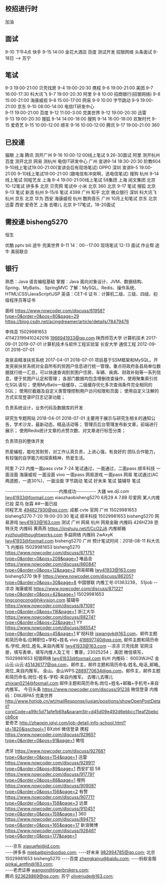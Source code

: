 
校招进行时
-------------------------------------------------------------------
加油

面试
------------------------
9-10 下午4点 快手
9-15 14:00 金花大酒店  百度  测试开发
招银网络
头条面试 
9-18日 --> 苏宁


笔试 
------------------------
9-3	   19:00-21:00	贝壳找房
9-4    19:00-20:30	携程
9-6    19:00-21:00  美团
9-7    16:00-17:30  科大讯飞 
9-7    19:00-20:30  阿里
9-8	   10:00	    招商银行(招银网络)
9-8    15:00-21:00  海康威视
9-8    15:00-17:00  网易
9-9    10:00        字节跳动
9-9    19:00-21:00  京东
9-10   08:00-14:00	电信IT研发中心  	
9-11   19:00-21:00  百度
9-12   11:00-3:00   完美世界
9-12   19:00-20:30  迅雷   
9-13   19:00-20:30	搜狐
9-14   14:00-18:00	搜狗
9-14   16:00-18:00  欢聚时代
9-15  				爱奇艺
9-15   10:00-12:00  顺丰
9-16   10:00-12:00	腾讯
9-17   19:00-21:00	360


已投递
------------------------
猫眼				上海
腾讯			测开广州 9-16 10:00-12:00线上笔试  9.26-30面试
阿里			测开杭州
百度			测开北京
网易			  测杭州
电信IT研发中心   广州 宣讲9-14 18:30-20:30 阶教604 9-10线上笔试19:00-21:00(宣讲会后有现场笔试)
OPPO  	        深圳 宣讲9-5 19:00-21:00 9-10线上笔试19:00-21:00  (跟电信有冲突啊，选电信笔试)
搜狗				杭州 9-14线上笔试
同程艺龙			上海 9-4 19:00-21:00线上笔试
58集团			上海
阅文集团 		北京 10-12笔试
拼多多			北京
贝壳网			笔试中
小米				北京
360 			北京 9-17 笔试 
搜狐				北京 9-13 笔试
新浪				杭州 9-15/6 笔试
4399 			广州 
知乎				北京 
微众银行			深圳 
科大讯飞			杭州
京东				北京
华为 			西安
海康威视			杭州
酷狗音乐			广州 10月上旬笔试
京东				北京
迅雷				西安
爱奇艺			上海
去哪儿			北京 9-17笔试，18-20面试





需投递  bisheng5270
------------------------ 
恒生

优酷 
pptv 
bili
途牛
完美世界		9-11 14：00--17:00 现场笔试  12-13 面试
作业帮
途牛
美丽联合 


银行
------------------------



熟悉：Java 语言编程基础
掌握：Java 面向对象设计、JVM、数据结构、Spring、MyBatis、
SpringMVC
了解：MySQL、Redis、操作系统、HTML\CSS\JavaScript\JSP
英语：CET-6
证书：计算机二级、三级、四级、初级程序员等证书






面经
https://www.nowcoder.com/discuss/61958?type=0&order=0&pos=80&page=29
https://blog.csdn.net/acingdreamer/article/details/78479476

李伟亚
15029981653  
411423199410242016
1966941933@qq.com
陕西师范大学			计算机技术   	2017-09-01		2019-07-01		计算机技术与软件工程实验室
长安大学				通信工程			2012-09-01		2016-07-01

突泉县精准扶贫系统
2017-04-01		2018-07-01
项目基于SSM框架和MySQL。开发突泉扶贫系统对全县所有的贫困户信息进行统一管理。重点将政府各县局单位数据就行统一汇总，可以快速查询到贫困户住房、车辆、疾病、财政补贴等一系列信息，便于贫困户认定和管理；
各部门数据均包含增删改查操作，使用聚集索引优化SQL语句；
使用MyBatis一级缓存，二级缓存优化多次查询条件完全相同的SQL；
使用拦截器及自定义类管理控制用户访问权限和页面；
使用自定义注解的方式实现登录IP日志记录功能；

负责系统设计，业务代码及数据库的开发

研究生专题网站
2018-04-01		2018-07-01
主要用于展示与研究生相关的通知公告，学术沙龙，最新动态，精品活动等；
管理员后台管理发布新文章，前端进行展示；
使用Redis统计文章的点赞次数、对文章进行标签分类；

负责项目的整体开发

热爱编程，能吃苦耐劳，对工作认真负责，上进心强，有良好的
团队合作能力，有较强的自学能力和探索精神，热爱生活。

阿里  7-23  内推一面pass
cvte  7-24  笔试通过，一面通过，二面pass 
顺丰科技   一面没面
海康威视   一面没面
vivo	  一面pass 
网易游戏   一面pass
网易       笔试通过(AC两道题，一道30%)，一面没面
字节跳动   笔试 
好未来     笔试 
猿辅导     笔试 




---------------------------内推成功----------
大疆		we.dji.com	lwy41933@foxmail.com	xiaozhaobisheng5270		6月29	A  7.8B
珍爱网    某人内推已投
菜鸟		 张霖  ##一面已挂										
同程艺龙  494827930@qq.com;   成都 
cvte     官网	 广州  15029981653 	bisheng5270			7-20 19:00-20:30 笔试
顺丰科技	 15029981653 	bisheng5270	
网易游戏 		lwy41933@163.com   测试  广州 
网易 	 杭州 网易金融  内推码 426HZ38
思特沃克  内推码 黄燕燕			https://jinshuju.net/f/CcO2JA  内推邮箱 xyzhou@thoughtworks.com
多益网络  内推码 2wAxyK  lwy41933@foxmail.com  bisheng5270  广州 预计笔试时间：2018-08-11
科大讯飞  内推码 15029981653 bisheng5270 https://www.nowcoder.com/discuss/87175?type=0&order=0&pos=209&page=1
唯品会       https://www.nowcoder.com/discuss/86084?type=0&order=0&pos=12&page=2  网易邮箱  lwy41933@163.com  bisheng5270
快手  	    https://www.nowcoder.com/discuss/86205?type=0&order=0&pos=30&page=8 
中国银联		内推工号:01363239， 51jiob  --凉凉
海康威视     https://www.nowcoder.com/discuss/87122?type=0&order=0&pos=42&page=1  15029981653   lingcongcong@hikvision.com
猿辅导       https://www.nowcoder.com/discuss/87109?type=0&order=0&pos=116&page=1 
浙江大华     https://www.nowcoder.com/discuss/88274?type=0&order=0&pos=22&page=1
YY  		https://www.nowcoder.com/discuss/88554?type=0&order=0&pos=45&page=1
旷视科技    iswangyk@163.com，邮件主题和简历命名:应聘职位+学校+姓名
vivo 		416697740@qq.com, 邮件主题和简历命名:学校_岗位_姓名_来自内推军   lwy41933@163.com --凉凉
贝壳找房		官网注册，填写表单，填写内推人及工号：曹蓉，23025254；
美团    微信填写，15029981653
招银网络 lwy41933@foxmail.com  杭州 内推码： 6003WJHZ
金山云:山云:451436177@qq.com，邮件主，邮件主题和简历命名:姓名_电话_邮箱_岗位_来自内推军。
金山。金山WPS:2889770634@qq.com，邮件主，邮件主题和简历命名:岗位-姓名-学校-来自内推军。
去哪儿去哪儿 zhixian0214@foxmail.com 邮件主题和简历命名:岗位+姓名+邮箱+手机号+来自内推军。
今日头条		https://www.nowcoder.com/discuss/91238 微信登录 内推码：DWJBPA5
完美世界 	http://www.hotjob.cn/wt/mailResponse/juxian/positions/showOpenPostDetail?corpCode=a99c5d71afefb69a&paramStr=d45d09e492d6ebbcc11eaf2bebccb6ce	
爱奇艺	http://zhaopin.iqiyi.com/job-detail-info-school.html?id=1820&isschool=1 BXzbtl 微信登录
携程  	https://www.nowcoder.com/discuss/92965?type=0&order=0&pos=91&page=1 微信 

虎牙		https://www.nowcoder.com/discuss/92768?type=0&order=0&pos=154&page=1
迅雷		https://www.nowcoder.com/discuss/92991?type=0&order=0&pos=89&page=1  西安扩招
58		https://www.nowcoder.com/discuss/91779?type=0&order=0&pos=88&page=1
搜狗		https://www.nowcoder.com/discuss/90908?type=0&order=0&pos=156&page=2
有赞		https://www.nowcoder.com/discuss/90771?type=0&order=0&pos=158&page=3
远景		https://www.nowcoder.com/discuss/91045?type=0&order=0&pos=159&page=1 
360		https://www.nowcoder.com/discuss/89475?type=0&order=0&pos=165&page=17
新浪微博	https://www.nowcoder.com/discuss/92646?type=0&order=0&pos=177&page=1

 
----京东		 xiaxuefei@jd.com;  							
----拼多多	 mieba@pinduoduo.com;
----好未来	 982994785@qq.com;	北京		15029981653		bisheng5270
----百度		 zhengkaiyu@baidu.com;
----蚂蚁金服	 qinkai_antfin@163.com;   
----老虎证券  wangxin@tigerbrokers.com;  	
腾讯		 923628869@qq.com;
苏宁		 oliverjude@163.com;